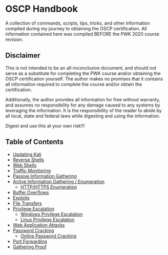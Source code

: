 # OSCP Handbook
A collection of commands, scripts, tips, tricks, and other information compiled during my journey to obtaining the OSCP certification. All information contained here was compiled BEFORE the PWK 2020 course revision.

## Disclaimer
This is not intended to be an all-inconclusive document, and should not serve as a substitute for completing the PWK course and/or obtaining the OSCP certification yourself. The author makes no promises that it contains all information required to complete the course and/or obtain the certification.

Additionally, the author provides all information for free without warranty, and assumes no responsibility for any damage caused to any systems by leveraging the information. It is the responsibility of the reader to abide by all local, state and federal laws while digesting and using the information.

Digest and use this at your own risk!!!

## Table of Contents
* [Updating Kali](Updating&#32;Kali)
* [Reverse Shells](Reverse&#32;Shells)
* [Web Shells](Web&#32;Shells)
* [Traffic Monitoring](Traffic&#32;Monitoring)
* [Passive Information Gathering](Passive&#32;Information&#32;Gathering)
* [Active Information Gathering / Enumeration](Active&#32;Information&#32;Gathering&#32;-&#32;Enumeration)
   * [HTTP/HTTPS Enumeration](Active&#32;Information&#32;Gathering&#32;-&#32;Enumeration/HTTP-HTTPS)
* [Buffer Overflows](Buffer&#32;Overflows)
* [Exploits](Exploits)
* [File Transfers](File&#32;Transfers)
* [Privilege Escalation](Privilege&#32;Escalation)
   * [Windows Privilege Escalation](Privilege&#32;Escalation/Windows)
   * [Linux Privilege Escalation](Privilege&#32;Escalation/Linux)
* [Web Application Attacks](Web&#32;Application&#32;Attacks)
* [Password Cracking](Password&#32;Cracking)
   * [Online Password Cracking](Password&#32;Cracking/Online)
* [Port Forwarding](Port&#32;Forwarding)
* [Gathering Proof](Gathering&#32;Proof)


